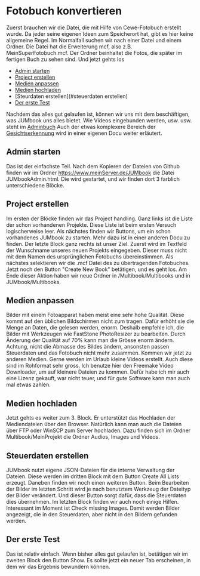 # Fotobuch konvertieren
Zuerst brauchen wir die Datei, die mit Hilfe von Cewe-Fotobuch erstellt wurde. Da jeder seine eigenen Ideen zum Speicherort hat, gibt es hier keine allgemeine Regel.
Im Normalfall suchen wir nach einer Datei und einem Ordner. Die Datei hat die Erweiterung mcf, also z.B. MeinSuperFotobuch.mcf. Der Ordner beinhaltet die Fotos, die später im fertigen Buch zu sehen sind.
Und jetzt gehts los
- [Admin starten](#admin-starten)
- [Project erstellen](#project-erstellen)
- [Medien anpassen](#medien-anpassen)
- [Medien hochladen](#medien-hochladen)
- [Steurdaten erstellen](#steuerdaten erstellen)
- [Der erste Test](#der-erste-test)

Nachdem das alles gut gelaufen ist, können wir uns mit dem beschäftigen, was JUMbook uns alles bietet. Wie Videos eingebunden werden, usw. usw. steht im [Adminbuch](https://www.github.com/JUMbook/docu/Adminbuch.md)
Auch der etwas komplexere Bereich der [Gesichtserkennung](https://www.github.com/JUMbook/docu/Gesichtserkennung,md) wird in einer eigenen Docu weiter erläutert.

## Admin starten
Das ist der einfachste Teil. Nach dem Kopieren der Dateien von Github finden wir im Ordner https://www.meinServer.de/JUMbook die Datei JUMbookAdmin.html. Die wird gestartet, und wir finden dort 3 farblich unterschiedene Blöcke.

## Project erstellen
Im ersten der Blöcke finden wir das Project handling. Ganz links ist die Liste der schon vorhandenen Projekte. Diese Liste ist beim ersten Versuch logischerweise leer. Als nächstes finden wir Buttons, um ein schon vorhandenes JUMbook zu starten. Mehr dazu ist in einer anderen Docu zu finden.
Der letzte Block ganz rechts ist unser Ziel. Zuerst wird im Textfeld der Wunschname unseres neuen Projekts eingegeben. Dieser muss nicht mit dem Namen des ursprünglichen Fotobuchs übereinstimmen.
Als nächstes selektieren wir die .mcf Datei des zu übertragenden Fotobuches.
Jetzt noch den Button "Create New Book" betätigen, und es geht los. Am Ende dieser Aktion haben wir neue Ordner in /Multibook/Multibooks und in JUMbook/Multibooks.

## Medien anpassen
Bilder mit einem Fotoapparat haben meist eine sehr hohe Qualität. Diese kommt auf den üblichen Bildschirmen nicht zum tragen. Dafür erhöht sie die Menge an Daten, die gelesen werden, enorm. Deshalb empfehle ich, die Bilder mit Werkzeugen wie FastStone PhotoResizer zu bearbeiten. Durch Änderung der Qualität auf 70% kann man die Grösse enorm ändern. Achtung, nicht die Abmasse des Bildes ändern, ansonsten passen Steuerdaten und das Fotobuch nicht mehr zusammen.
Kommen wir jetzt zu anderen Medien. Gerne werden im Urlaub kleine Videos erstellt. Auch diese sind im Rohformat sehr gross. Ich benutze hier den Freemake Video Downloader, um auf kleinere Dateien zu kommen. Dafür habe ich mir auch eine Lizenz gekauft, war nicht teuer, und für gute Software kann man auch mal etwas zahlen.

## Medien hochladen
Jetzt gehts es weiter zum 3. Block. Er unterstützt das Hochladen der Mediendateien über den Browser. Natürlich kann man auch die Dateien über FTP oder WinSCP zum Server hochladen. Dazu finden sich im Ordner Multibook/MeinProjekt die Ordner Audios, Images und Videos.

## Steuerdaten erstellen
JUMbook nutzt eigene JSON-Dateien für die interne Verwaltung der Dateien. Diese werden im dritten Block mit dem Button Create All Lists erzeugt.
Daneben finden wir noch einen weiteren Button. Beim Bearbeiten der Bilder im letzten Schritt wird je nach benutztem Werkzeug der Dateityp der Bilder verändert. Und dieser Button sorgt dafür, dass die Steuerdaten dies übernehmen.
Im letzten Block finden wir auch noch einige Hilfen. Interessant im Moment ist Check missing Images. Damit werden Bilder angezeigt, die in den Steuerdaten, aber nicht in den Bildern gefunden werden.

## Der erste Test
Das ist relativ einfach. Wenn bisher alles gut gelaufen ist, betätigen wir im zweiten Block den Button Show. Es sollte jetzt ein neuer Tab erscheinen, in dem wir das Ergebnis bewundern können.
